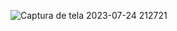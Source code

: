 ![Captura de tela 2023-07-24 212721](https://github.com/VictorF97/Cronometo/assets/89815869/a23b5dba-5f6a-489c-817f-c62af87cff33)

